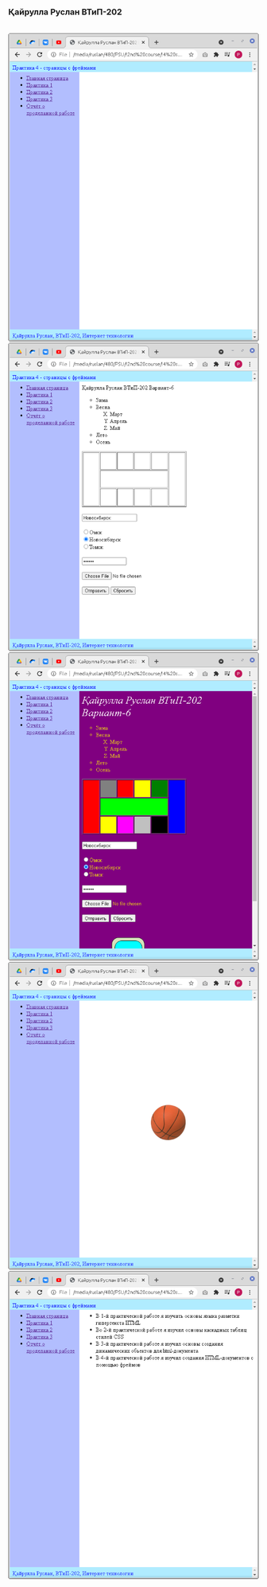 ### Қайрулла Руслан ВТиП-202
<br>
<img src="screenshots/1.png">
<br>
<img src="screenshots/2.png">
<br>
<img src="screenshots/3.png">
<br>
<img src="screenshots/4.png">
<br>
<img src="screenshots/5.png">
<br>

